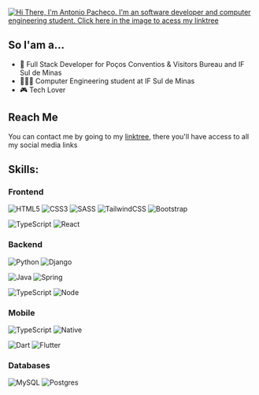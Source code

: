 [![Hi There, I'm Antonio Pacheco. I'm an software developer and computer engineering student. Click here in the image to acess my linktree](https://github.com/AntonioPGR/AntonioPGR/assets/86210494/80ba25e2-680b-4fd1-97cc-714b9ef2fdb1)](https://linktr.ee/antoniopgr)


## So I'am a...
- 💼 Full Stack Developer for Poços Conventios & Visitors Bureau and IF Sul de Minas
- 🧑🏽‍🎓 Computer Engineering student at IF Sul de Minas
- 🎮 Tech Lover

## Reach Me
You can contact me by going to my [linktree](https://linktr.ee/AntonioPGR), there you'll have access to all my social media links

## Skills:
### Frontend
![HTML5](https://img.shields.io/badge/html5-%23E34F26.svg?style=for-the-badge&logo=html5&logoColor=white) 
![CSS3](https://img.shields.io/badge/css3-%231572B6.svg?style=for-the-badge&logo=css3&logoColor=white) 
![SASS](https://img.shields.io/badge/SASS-hotpink.svg?style=for-the-badge&logo=SASS&logoColor=white)
![TailwindCSS](https://img.shields.io/badge/tailwindcss-%2338B2AC.svg?style=for-the-badge&logo=tailwind-css&logoColor=white)
![Bootstrap](https://img.shields.io/badge/bootstrap-%238511FA.svg?style=for-the-badge&logo=bootstrap&logoColor=white)
<br>

![TypeScript](https://img.shields.io/badge/typescript-%23007ACC.svg?style=for-the-badge&logo=typescript&logoColor=white) 
![React](https://img.shields.io/badge/react-%2320232a.svg?style=for-the-badge&logo=react&logoColor=%2361DAFB)
<br> 

### Backend
![Python](https://img.shields.io/badge/python-3670A0?style=for-the-badge&logo=python&logoColor=ffdd54) 
![Django](https://img.shields.io/badge/django-%23092E20.svg?style=for-the-badge&logo=django&logoColor=white)
<br> 

![Java](https://img.shields.io/badge/java-%23ED8B00.svg?style=for-the-badge&logo=openjdk&logoColor=white) 
![Spring](https://img.shields.io/badge/spring-%236DB33F.svg?style=for-the-badge&logo=spring&logoColor=white)
<br> 

![TypeScript](https://img.shields.io/badge/typescript-%23007ACC.svg?style=for-the-badge&logo=typescript&logoColor=white) 
![Node](https://img.shields.io/badge/Node.js-43853D?style=for-the-badge&logo=node.js&logoColor=white)
<br> 

### Mobile
![TypeScript](https://img.shields.io/badge/typescript-%23007ACC.svg?style=for-the-badge&logo=typescript&logoColor=white) 
![Native](https://img.shields.io/badge/React_Native-20232A?style=for-the-badge&logo=react&logoColor=61DAFB)
<br> 

![Dart](https://img.shields.io/badge/dart-%230175C2.svg?style=for-the-badge&logo=dart&logoColor=white)
![Flutter](https://img.shields.io/badge/Flutter-%2302569B.svg?style=for-the-badge&logo=Flutter&logoColor=white)
<br>

### Databases
![MySQL](https://img.shields.io/badge/mysql-4479A1.svg?style=for-the-badge&logo=mysql&logoColor=white)
![Postgres](https://img.shields.io/badge/postgres-%23316192.svg?style=for-the-badge&logo=postgresql&logoColor=white)
